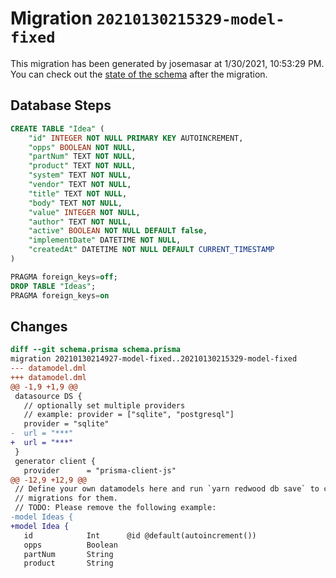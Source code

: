 # Migration `20210130215329-model-fixed`

This migration has been generated by josemasar at 1/30/2021, 10:53:29 PM.
You can check out the [state of the schema](./schema.prisma) after the migration.

## Database Steps

```sql
CREATE TABLE "Idea" (
    "id" INTEGER NOT NULL PRIMARY KEY AUTOINCREMENT,
    "opps" BOOLEAN NOT NULL,
    "partNum" TEXT NOT NULL,
    "product" TEXT NOT NULL,
    "system" TEXT NOT NULL,
    "vendor" TEXT NOT NULL,
    "title" TEXT NOT NULL,
    "body" TEXT NOT NULL,
    "value" INTEGER NOT NULL,
    "author" TEXT NOT NULL,
    "active" BOOLEAN NOT NULL DEFAULT false,
    "implementDate" DATETIME NOT NULL,
    "createdAt" DATETIME NOT NULL DEFAULT CURRENT_TIMESTAMP
)

PRAGMA foreign_keys=off;
DROP TABLE "Ideas";
PRAGMA foreign_keys=on
```

## Changes

```diff
diff --git schema.prisma schema.prisma
migration 20210130214927-model-fixed..20210130215329-model-fixed
--- datamodel.dml
+++ datamodel.dml
@@ -1,9 +1,9 @@
 datasource DS {
   // optionally set multiple providers
   // example: provider = ["sqlite", "postgresql"]
   provider = "sqlite"
-  url = "***"
+  url = "***"
 }
 generator client {
   provider      = "prisma-client-js"
@@ -12,9 +12,9 @@
 // Define your own datamodels here and run `yarn redwood db save` to create
 // migrations for them.
 // TODO: Please remove the following example:
-model Ideas {
+model Idea {
   id            Int      @id @default(autoincrement())
   opps          Boolean
   partNum       String
   product       String
```


